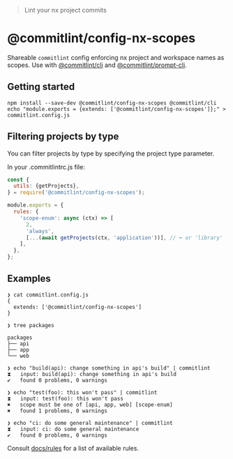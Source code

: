 > Lint your nx project commits

# @commitlint/config-nx-scopes

Shareable `commitlint` config enforcing nx project and workspace names as scopes.
Use with [@commitlint/cli](../cli) and [@commitlint/prompt-cli](../prompt-cli).

## Getting started

```
npm install --save-dev @commitlint/config-nx-scopes @commitlint/cli
echo "module.exports = {extends: ['@commitlint/config-nx-scopes']};" > commitlint.config.js
```

## Filtering projects by type

You can filter projects by type by specifying the project type parameter.

In your .commitlintrc.js file:

```javascript
const {
  utils: {getProjects},
} = require('@commitlint/config-nx-scopes');

module.exports = {
  rules: {
    'scope-enum': async (ctx) => [
      2,
      'always',
      [...(await getProjects(ctx, 'application'))], // ⬅ or 'library'
    ],
  },
};
```

## Examples

```
❯ cat commitlint.config.js
{
  extends: ['@commitlint/config-nx-scopes']
}

❯ tree packages

packages
├── api
├── app
└── web

❯ echo "build(api): change something in api's build" | commitlint
⧗   input: build(api): change something in api's build
✔   found 0 problems, 0 warnings

❯ echo "test(foo): this won't pass" | commitlint
⧗   input: test(foo): this won't pass
✖   scope must be one of [api, app, web] [scope-enum]
✖   found 1 problems, 0 warnings

❯ echo "ci: do some general maintenance" | commitlint
⧗   input: ci: do some general maintenance
✔   found 0 problems, 0 warnings
```

Consult [docs/rules](https://conventional-changelog.github.io/commitlint/#/reference-rules) for a list of available rules.
